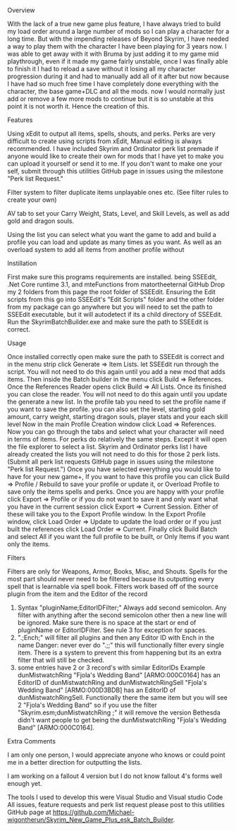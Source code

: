 Overview

With the lack of a true new game plus feature, I have always tried to build my load order around a large number of mods so I can play a character for a long time. But with the impending releases of Beyond Skyrim, I have needed a way to play them with the character I have been playing for 3 years now. I was able to get away with it with Bruma by just adding it to my game mid playthrough, even if it made my game fairly unstable, once I was finally able to finish it I had to reload a save without it losing all my character progression during it and had to manually add all of it after but now because I have had so much free time I have completely done everything with the character, the base game+DLC and all the mods. now I would normally just add or remove a few more mods to continue but it is so unstable at this point it is not worth it. Hence the creation of this.

Features

Using xEdit to output all items, spells, shouts, and perks. Perks are very difficult to create using scripts from xEdit, Manual editing is always recommended. I have included Skyrim and Ordinator perk list premade if anyone would like to create their own for mods that I have yet to make you can upload it yourself or send it to me. If you don't want to make one your self, submit through this utilities GitHub page in issues using the milestone "Perk list Request."

Filter system to filter duplicate items unplayable ones etc. (See filter rules to create your own)

AV tab to set your Carry Weight, Stats, Level, and Skill Levels, as well as add gold and dragon souls. 

Using the list you can select what you want the game to add and build a profile you can load and update as many times as you want. As well as an overload system to add all items from another profile without

Instillation

First make sure this programs requirements are installed. being SSEEdit﻿, .Net Core runtime 3.1﻿, and mteFunctions ﻿from matortheeternal GitHub
Drop my 2 folders from this page the root folder of SSEEdit. Ensuring the Edit scripts from this go into SSEEdit's "Edit Scripts" folder and the other folder from my package can go anywhere but you will need to set the path to SSEEdit executable, but it will autodetect if its a child directory of SSEEdit.
Run the  SkyrimBatchBuilder.exe and make sure the path to SSEEdit is correct.

Usage

  Once installed correctly open make sure the path to SSEEdit is correct and in the menu strip click Generate => Item Lists. let SSEEdit run through the script. You will not need to do this again until you add a new mod that adds items.
  Then inside the Batch builder in the menu click Build => References. 
  Once the References Reader opens click Build => All Lists.  Once its finished you can close the reader. You will not need to do this again until you update the generate a new list.
  In the profile tab you need to set the profile name if you want to save the profile. you can also set the level, starting gold amount, carry weight, starting dragon souls, player stats and your each skill level
  Now in the main Profile Creation window click Load => References. Now you can go through the tabs and select what your character will need in terms of items.
  For perks do relatively the same steps. Except it will open the file explorer to select a list. Skyrim and Ordinator perks list I have already created the lists you will not need to do this for those 2 perk lists. (Submit all perk list requests GitHub page in issues using the milestone "Perk list Request.")
  Once you have selected everything you would like to have for your new game+, If you want to have this profile you can click Build => Profile / Rebuild to save your profile or update it, or Overload Profile to save only the items spells and perks.
  Once you are happy with your profile click Export => Profile or if you do not want to save it and only want what you have in the current session click Export => Current Session. Either of these will take you to the Export Profile window.
  In the Export Profile window, click Load Order => Update to update the load order or if you just built the references click Load Order => Current.
  Finally click Build Batch and select All if you want the full profile to be built, or Only Items if you want only the items.

Filters

Filters are only for Weapons, Armor, Books, Misc, and Shouts. Spells for the most part should never need to be filtered because its outputting every spell that is learnable via spell book.
Filters work based off of the source plugin from the item and the Editor of the record
1. Syntax "pluginName;EditorIDFilter;" Always add second semicolon. 
Any filter with anything after the second semicolon other then a new line will be ignored.
Make sure there is no space at the start or end of pluginName or EditorIDFilter.
See rule 3 for exception for spaces.
2. ".;Ench;" will filter all plugins and then any Editor ID with Ench in the name
Danger: never ever do ".;;" this will functionally filter every single item. There is a system to prevent this from happening 
but its an extra filter that will still be checked.
3. some entries have 2 or 3 record's with similar EditorIDs
Example dunMistwatchRing "Fjola's Wedding Band" [ARMO:000C0164] has an EditorID of dunMistwatchRing
and dunMistwatchRingSell "Fjola's Wedding Band" [ARMO:000D3BDB] has an EditorID of dunMistwatchRingSell.
Functionally there the same item but you will see 2 "Fjola's Wedding Band" so if you use the filter
"Skyrim.esm;dunMistwatchRing ;" it will remove the version Bethesda didn't want people to get being the
dunMistwatchRing "Fjola's Wedding Band" [ARMO:000C0164].

Extra Comments

I am only one person, I would appreciate anyone who knows or could point me in a better direction for outputting the lists.

I am working on a fallout 4 version but I do not know fallout 4's forms well enough yet.

The tools I used to develop this were Visual Studio and Visual studio Code
All issues, feature requests and perk list request please post to this utilities GitHub page at https://github.com/Michael-wigontherun/Skyrim_New_Game_Plus_esk_Batch_Builder.
